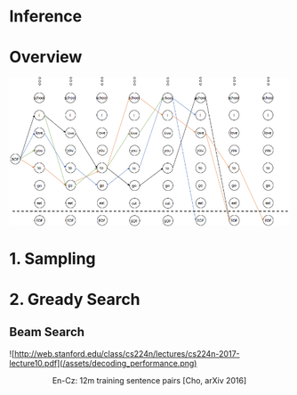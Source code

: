 # Inference

# Overview

![](/assets/beam_search.png)

# 1. Sampling

# 2. Gready Search

## Beam Search

![http://web.stanford.edu/class/cs224n/lectures/cs224n-2017-lecture10.pdf](/assets/decoding_performance.png)
<center>En-Cz: 12m training sentence pairs [Cho, arXiv 2016]</center>